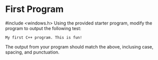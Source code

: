 # First Program
#include <windows.h>
Using the provided starter program, modify the program to output the following test:

  
    My first C++ program. This is fun!

The output from your program should match the above, inclusing case, spacing, and punctuation.



